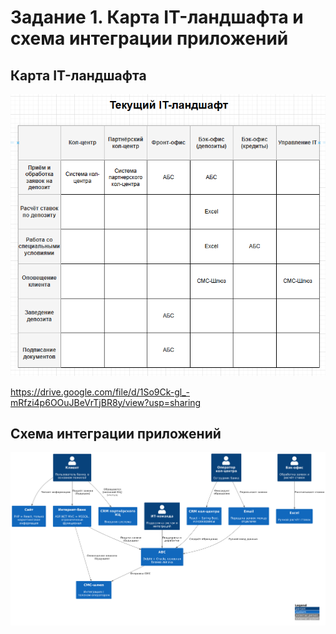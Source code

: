 
# Задание 1. Карта IT-ландшафта и схема интеграции приложений

## Карта IT-ландшафта

![](docs/it_landscape.png)

https://drive.google.com/file/d/1So9Ck-gl_-mRfzi4p6OOuJBeVrTjBR8y/view?usp=sharing


## Схема интеграции приложений

![](docs/integration%20scheme.png)